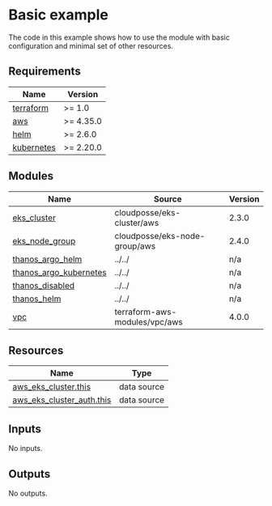 # Basic example

The code in this example shows how to use the module with basic configuration and minimal set of other resources.

<!-- BEGINNING OF PRE-COMMIT-TERRAFORM DOCS HOOK -->
## Requirements

| Name | Version |
|------|---------|
| <a name="requirement_terraform"></a> [terraform](#requirement\_terraform) | >= 1.0 |
| <a name="requirement_aws"></a> [aws](#requirement\_aws) | >= 4.35.0 |
| <a name="requirement_helm"></a> [helm](#requirement\_helm) | >= 2.6.0 |
| <a name="requirement_kubernetes"></a> [kubernetes](#requirement\_kubernetes) | >= 2.20.0 |

## Modules

| Name | Source | Version |
|------|--------|---------|
| <a name="module_eks_cluster"></a> [eks\_cluster](#module\_eks\_cluster) | cloudposse/eks-cluster/aws | 2.3.0 |
| <a name="module_eks_node_group"></a> [eks\_node\_group](#module\_eks\_node\_group) | cloudposse/eks-node-group/aws | 2.4.0 |
| <a name="module_thanos_argo_helm"></a> [thanos\_argo\_helm](#module\_thanos\_argo\_helm) | ../../ | n/a |
| <a name="module_thanos_argo_kubernetes"></a> [thanos\_argo\_kubernetes](#module\_thanos\_argo\_kubernetes) | ../../ | n/a |
| <a name="module_thanos_disabled"></a> [thanos\_disabled](#module\_thanos\_disabled) | ../../ | n/a |
| <a name="module_thanos_helm"></a> [thanos\_helm](#module\_thanos\_helm) | ../../ | n/a |
| <a name="module_vpc"></a> [vpc](#module\_vpc) | terraform-aws-modules/vpc/aws | 4.0.0 |

## Resources

| Name | Type |
|------|------|
| [aws_eks_cluster.this](https://registry.terraform.io/providers/hashicorp/aws/latest/docs/data-sources/eks_cluster) | data source |
| [aws_eks_cluster_auth.this](https://registry.terraform.io/providers/hashicorp/aws/latest/docs/data-sources/eks_cluster_auth) | data source |

## Inputs

No inputs.

## Outputs

No outputs.
<!-- END OF PRE-COMMIT-TERRAFORM DOCS HOOK -->
